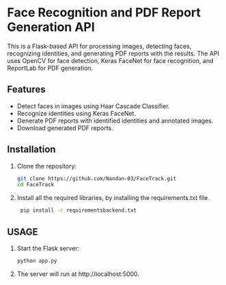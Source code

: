 # Face Recognition and PDF Report Generation API

This is a Flask-based API for processing images, detecting faces, recognizing identities, and generating PDF reports with the results. The API uses OpenCV for face detection, Keras FaceNet for face recognition, and ReportLab for PDF generation.

## Features

- Detect faces in images using Haar Cascade Classifier.
- Recognize identities using Keras FaceNet.
- Generate PDF reports with identified identities and annotated images.
- Download generated PDF reports.


## Installation

1. Clone the repository:

   ```bash
   git clone https://github.com/Nandan-03/FaceTrack.git
   cd FaceTrack

2. Install all the required libraries, by installing the requirements.txt file.
   ```bash
    pip install -r requirementsbackend.txt
   ```   
## USAGE
1. Start the Flask server:

   ```bash
   python app.py
   ```

2. The server will run at http://localhost:5000.   


